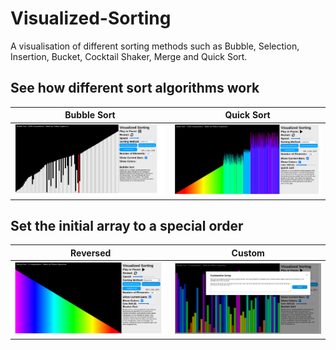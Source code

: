 # Visualized-Sorting
A visualisation of different sorting methods such as Bubble, Selection, Insertion, Bucket, Cocktail Shaker, Merge and Quick Sort.

## See how different sort algorithms work
Bubble Sort | Quick Sort
:-------------------------:|:-------------------------:
![](pics/bsort.png) | ![](pics/qsort.png)

## Set the initial array to a special order
Reversed | Custom
:-------------------------:|:-------------------------:
![](pics/reverse.png) | ![](pics/custom.png)